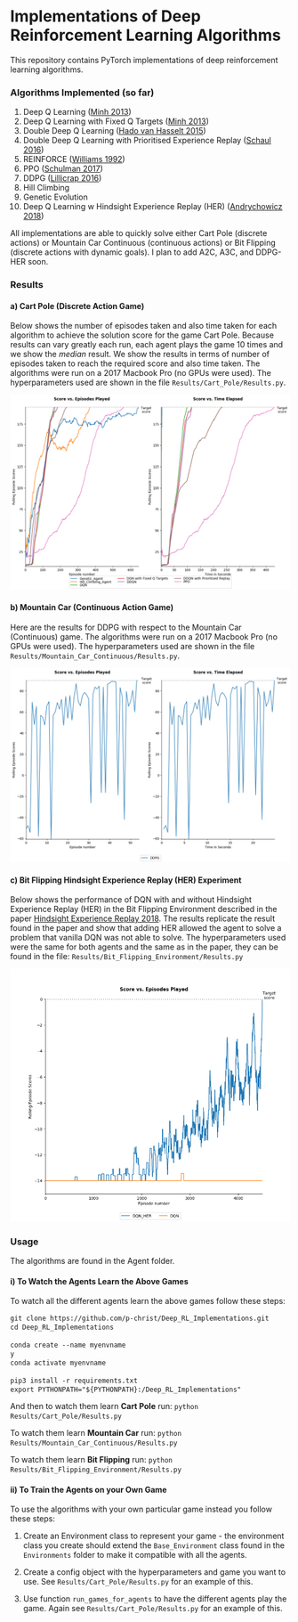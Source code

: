 
# Implementations of Deep Reinforcement Learning Algorithms

This repository contains PyTorch implementations of deep reinforcement learning algorithms. 


### **Algorithms Implemented (so far)** 



1. Deep Q Learning ([Minh 2013](https://arxiv.org/pdf/1312.5602.pdf))  
1. Deep Q Learning with Fixed Q Targets ([Minh 2013](https://arxiv.org/pdf/1312.5602.pdf))
1. Double Deep Q Learning ([Hado van Hasselt 2015](https://arxiv.org/pdf/1509.06461.pdf))
1. Double Deep Q Learning with Prioritised Experience Replay ([Schaul 2016](https://arxiv.org/pdf/1511.05952.pdf))
1. REINFORCE ([Williams 1992](http://www-anw.cs.umass.edu/~barto/courses/cs687/williams92simple.pdf))
1. PPO ([Schulman 2017](https://openai-public.s3-us-west-2.amazonaws.com/blog/2017-07/ppo/ppo-arxiv.pdf))
1. DDPG ([Lillicrap 2016](https://arxiv.org/pdf/1509.02971.pdf)) 
1. Hill Climbing
1. Genetic Evolution
1. Deep Q Learning w Hindsight Experience Replay (HER) ([Andrychowicz 2018](https://arxiv.org/pdf/1707.01495.pdf)) 

All implementations are able to quickly solve either Cart Pole (discrete actions) or Mountain Car Continuous (continuous actions) 
or Bit Flipping (discrete actions with dynamic goals). I plan to add A2C, A3C, and DDPG-HER soon.


### **Results**

#### a) Cart Pole (Discrete Action Game)

Below shows the number of episodes taken and also time taken for each algorithm to achieve the solution score for the game Cart Pole. Because results can vary greatly each run, each agent plays the game 10 times and we show the *median* result. 
We show the results in terms of number of episodes taken to reach the required score
and also time taken. The algorithms were run on a 2017 Macbook Pro (no GPUs were used). The hyperparameters used are shown in the file `Results/Cart_Pole/Results.py`.   
 
![Cart Pole Results](Results/Cart_Pole/Results_Graph.png)


#### b) Mountain Car (Continuous Action Game)
  
Here are the results for DDPG with respect to the Mountain Car (Continuous) game. The algorithms were run on a 2017 Macbook Pro (no GPUs were used). The hyperparameters used are shown in the file `Results/Mountain_Car_Continuous/Results.py`.

![Mountain Car Continuous Results](Results/Mountain_Car_Continuous/Results_Graph.png)


#### c) Bit Flipping Hindsight Experience Replay (HER) Experiment

Below shows the performance of DQN with and without Hindsight Experience Replay (HER) in the Bit Flipping Environment described
in the paper [Hindsight Experience Replay 2018](https://arxiv.org/pdf/1707.01495.pdf). The results replicate the result 
found in the paper and show that adding HER allowed the agent to solve a problem that vanilla DQN was not able
 to solve. The hyperparameters used were the same for both agents and the same as in the paper, they can be found in the file: `Results/Bit_Flipping_Environment/Results.py`    

![Bit Flipping Results](Results/Bit_Flipping_Environment/Results_Graph.png)


### Usage ###

The algorithms are found in the Agent folder. 

#### i) To Watch the Agents Learn the Above Games  

To watch all the different agents learn the above games follow these steps:

```commandline
git clone https://github.com/p-christ/Deep_RL_Implementations.git
cd Deep_RL_Implementations

conda create --name myenvname
y
conda activate myenvname

pip3 install -r requirements.txt
export PYTHONPATH="${PYTHONPATH}:/Deep_RL_Implementations"
``` 

And then to watch them learn **Cart Pole** run:
`python Results/Cart_Pole/Results.py`

To watch them learn **Mountain Car** run: `python Results/Mountain_Car_Continuous/Results.py`

To watch them learn **Bit Flipping** run: `python Results/Bit_Flipping_Environment/Results.py`

#### ii) To Train the Agents on your Own Game  

To use the algorithms with your own particular game instead you follow these steps:
 
1. Create an Environment class to represent your game - the environment class you create should extend the `Base_Environment` class found in the `Environments` folder to make 
it compatible with all the agents.  

2. Create a config object with the hyperparameters and game you want to use. See `Results/Cart_Pole/Results.py` for an example of this.
3. Use function `run_games_for_agents` to have the different agents play the game. Again see `Results/Cart_Pole/Results.py` for an example of this.

